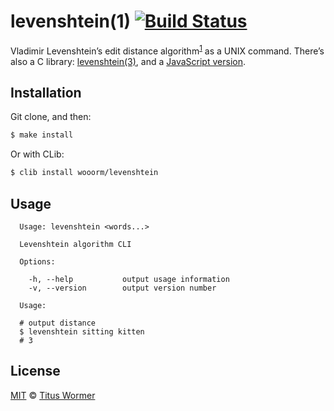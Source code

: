 # levenshtein(1) [![Build Status][badge]][status]

Vladimir Levenshtein’s edit distance algorithm<sup>[1][wiki]</sup> as a UNIX
command. There’s also a C library: [levenshtein(3)][lib], and a
[JavaScript version][js].

## Installation

Git clone, and then:

```bash
$ make install
```

Or with CLib:

```bash
$ clib install wooorm/levenshtein
```

## Usage

```text
  Usage: levenshtein <words...>

  Levenshtein algorithm CLI

  Options:

    -h, --help           output usage information
    -v, --version        output version number

  Usage:

  # output distance
  $ levenshtein sitting kitten
  # 3
```

## License

[MIT][] © [Titus Wormer][author]

[badge]: https://img.shields.io/travis/wooorm/levenshtein.svg

[status]: https://travis-ci.org/wooorm/levenshtein

[wiki]: http://en.wikipedia.org/wiki/Levenshtein_distance

[lib]: https://github.com/wooorm/levenshtein.c

[js]: https://github.com/words/levenshtein-edit-distance

[mit]: LICENSE

[author]: http://wooorm.com
